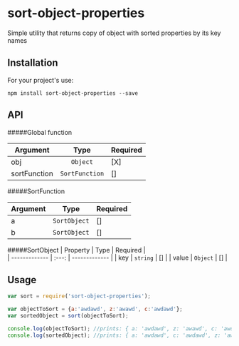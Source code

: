 # sort-object-properties
Simple utility that returns copy of object with sorted properties by its key names

## Installation
For your project's use:
```
npm install sort-object-properties --save
```

## API

#####Global function

| Argument        | Type | Required |            
| ------------- | :---: | ------------- | 
| obj      | `Object` | [X] |
| sortFunction      | `SortFunction` | [] |

#####SortFunction

| Argument        | Type | Required |            
| ------------- | :---: | ------------- | 
| a      | `SortObject` | [] |
| b      | `SortObject` | [] |

#####SortObject
| Property        | Type | Required |            
| ------------- | :---: | ------------- | 
| key      | `string` | [] |
| value      | `Object` | [] |


## Usage
```javascript
var sort = require('sort-object-properties');

var objectToSort = {a:'awdawd', z:'awawd', c:'awdawd'};
var sortedObject = sort(objectToSort);

console.log(objectToSort); //prints: { a: 'awdawd', z: 'awawd', c: 'awdawd' }
console.log(sortedObject); //prints: { a: 'awdawd', c: 'awdawd', z: 'awawd' }
```
